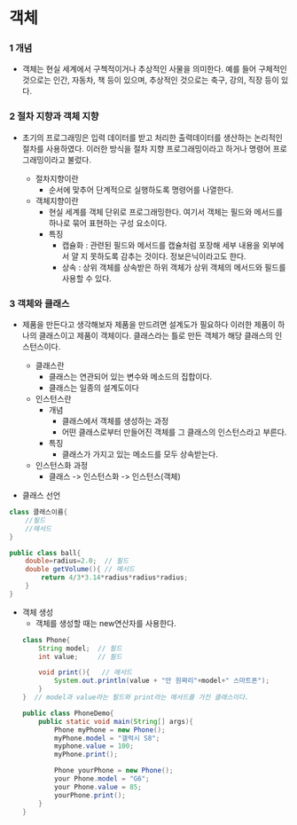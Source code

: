 # 객체
### 1 개념
+ 객체는 현실 세계에서 구첵적이거나 추상적인 사물을 의미한다.
예를 들어 구체적인 것으로는 인간, 자동차, 책 등이 있으며, 
추상적인 것으로는 축구, 강의, 직장 등이 있다.

### 2 절차 지향과 객체 지향
+ 초기의 프로그래밍은 입력 데이터를 받고 처리한 출력데이터를 생산하는 논리적인 절차를 사용하였다. 이러한 방식을 절차 지향
프로그래밍이라고 하거나 명령어 프로그래밍이라고 불렀다.
    
    + 절차지향이란
        + 순서에 맞추어 단계적으로 실행하도록 명령어를 나열한다.
    + 객체지향이란
        + 현실 세계를 객체 단위로 프로그래밍한다. 여기서 객체는 필드와 메서드를 하나로 묶어 표현하는 구성 요소이다.
        + 특징
            + 캡슐화 : 관련된 필드와 메서드를 캡슐처럼 포장해 세부 내용을 외부에서 얄 지 못하도록 감추는 것이다.
            정보은닉이라고도 한다.
            + 상속 : 상위 객체를 상속받은 하위 객체가 상위 객체의 메서드와 필드를 사용할 수 있다.

### 3 객체와 클래스
+ 제품을 만든다고 생각해보자 제품을 만드려면 설계도가 필요하다
이러한 제품이 하나의 클래스이고 제품이 객체이다.
클래스라는 틀로 만든 객체가 해당 클래스의 인스턴스이다.
    
    + 클래스란
        + 클래스는 연관되어 있는 변수와 메소드의 집합이다.
        + 클래스는 일종의 설계도이다
    + 인스턴스란
        + 개념
            + 클래스에서 객체를 생성하는 과정
            + 어떤 클래스로부터 만들어진 객체를 그 클래스의 인스턴스라고 부른다.
        + 특징
            + 클래스가 가지고 있는 메소드를 모두 상속받는다.
    + 인스턴스화 과정
        + 클래스 -> 인스턴스화 -> 인스턴스(객체)

+ 클래스 선언
```java
class 클래스이름{
    //필드
    //메서드
}
```
```java
public class ball{
    double=radius=2.0;  // 필드
    double getVolume(){ // 메서드
        return 4/3*3.14*radius*radius*radius;
    }
}
```
+ 객체 생성
    + 객체를 생성할 때는 new연산자를 사용한다.
    ```java
    class Phone{
        String model;  // 필드
        int value;     // 필드

        void print(){   // 메서드
            System.out.println(value + "만 원짜리"+model+" 스마트폰");
        }
    }  // model과 value라는 필드와 print라는 메서드를 가진 클래스이다.

    public class PhoneDemo{
        public static void main(String[] args){
            Phone myPhone = new Phone();
            myPhone.model = "갤럭시 S8";
            myphone.value = 100;
            myPhone.print();

            Phone yourPhone = new Phone();
            your Phone.model = "G6";
            your Phone.value = 85;
            yourPhone.print();
        }
    }
    ```